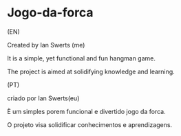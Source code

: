 # Jogo-da-forca
(EN)

Created by Ian Swerts (me)

It is a simple, yet functional and fun hangman game.

The project is aimed at solidifying knowledge and learning.

(PT)

criado por Ian Swerts(eu)

È um simples porem funcional e divertido jogo da forca.

O projeto visa solidificar conhecimentos e aprendizagens.
